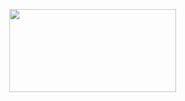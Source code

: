 <a href="https://github.com/devxb/gitanimals">
  <img src="https://render.gitanimals.org/farms/JJaeBeom" width="300" height="150"/>
</a>
